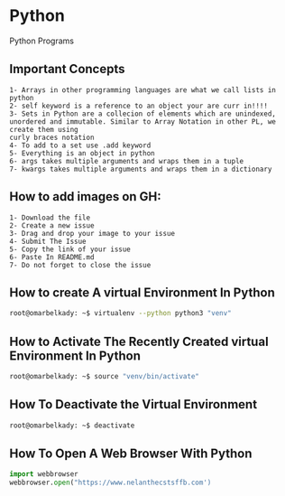 # Python
Python Programs


## Important Concepts
	1- Arrays in other programming languages are what we call lists in python
	2- self keyword is a reference to an object your are curr in!!!!
	3- Sets in Python are a collecion of elements which are unindexed, unordered and immutable. Similar to Array Notation in other PL, we create them using
	curly braces notation
	4- To add to a set use .add keyword
	5- Everything is an object in python
	6- args takes multiple arguments and wraps them in a tuple
	7- kwargs takes multiple arguments and wraps them in a dictionary

## How to add images on GH:
	1- Download the file
	2- Create a new issue
	3- Drag and drop your image to your issue
	4- Submit The Issue
	5- Copy the link of your issue
	6- Paste In README.md
	7- Do not forget to close the issue


## How to create A virtual Environment In Python
```bash
root@omarbelkady: ~$ virtualenv --python python3 "venv"
```
## How to Activate The Recently Created virtual Environment In Python
```bash
root@omarbelkady: ~$ source "venv/bin/activate"
```

## How To Deactivate the Virtual Environment
```bash
root@omarbelkady: ~$ deactivate
```

## How To Open A Web Browser With Python
```python
import webbrowser
webbrowser.open("https://www.nelanthecstsffb.com')
```
